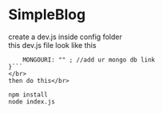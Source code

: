 # SimpleBlog

create a dev.js  inside config folder</br>
this dev.js file look like this</br>
```module.exports = {
    MONGOURI: "" ; //add ur mongo db link
}```
</br>
then do this</br>

npm install
node index.js

